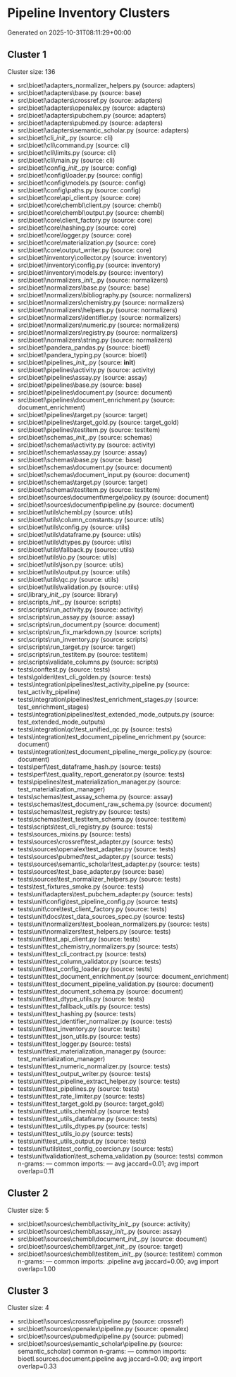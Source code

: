 # Pipeline Inventory Clusters

Generated on 2025-10-31T08:11:29+00:00

## Cluster 1
Cluster size: 136
- src\bioetl\adapters\_normalizer_helpers.py (source: adapters)
- src\bioetl\adapters\base.py (source: base)
- src\bioetl\adapters\crossref.py (source: adapters)
- src\bioetl\adapters\openalex.py (source: adapters)
- src\bioetl\adapters\pubchem.py (source: adapters)
- src\bioetl\adapters\pubmed.py (source: adapters)
- src\bioetl\adapters\semantic_scholar.py (source: adapters)
- src\bioetl\cli\__init__.py (source: cli)
- src\bioetl\cli\command.py (source: cli)
- src\bioetl\cli\limits.py (source: cli)
- src\bioetl\cli\main.py (source: cli)
- src\bioetl\config\__init__.py (source: config)
- src\bioetl\config\loader.py (source: config)
- src\bioetl\config\models.py (source: config)
- src\bioetl\config\paths.py (source: config)
- src\bioetl\core\api_client.py (source: core)
- src\bioetl\core\chembl\client.py (source: chembl)
- src\bioetl\core\chembl\output.py (source: chembl)
- src\bioetl\core\client_factory.py (source: core)
- src\bioetl\core\hashing.py (source: core)
- src\bioetl\core\logger.py (source: core)
- src\bioetl\core\materialization.py (source: core)
- src\bioetl\core\output_writer.py (source: core)
- src\bioetl\inventory\collector.py (source: inventory)
- src\bioetl\inventory\config.py (source: inventory)
- src\bioetl\inventory\models.py (source: inventory)
- src\bioetl\normalizers\__init__.py (source: normalizers)
- src\bioetl\normalizers\base.py (source: base)
- src\bioetl\normalizers\bibliography.py (source: normalizers)
- src\bioetl\normalizers\chemistry.py (source: normalizers)
- src\bioetl\normalizers\helpers.py (source: normalizers)
- src\bioetl\normalizers\identifier.py (source: normalizers)
- src\bioetl\normalizers\numeric.py (source: normalizers)
- src\bioetl\normalizers\registry.py (source: normalizers)
- src\bioetl\normalizers\string.py (source: normalizers)
- src\bioetl\pandera_pandas.py (source: bioetl)
- src\bioetl\pandera_typing.py (source: bioetl)
- src\bioetl\pipelines\__init__.py (source: __init__)
- src\bioetl\pipelines\activity.py (source: activity)
- src\bioetl\pipelines\assay.py (source: assay)
- src\bioetl\pipelines\base.py (source: base)
- src\bioetl\pipelines\document.py (source: document)
- src\bioetl\pipelines\document_enrichment.py (source: document_enrichment)
- src\bioetl\pipelines\target.py (source: target)
- src\bioetl\pipelines\target_gold.py (source: target_gold)
- src\bioetl\pipelines\testitem.py (source: testitem)
- src\bioetl\schemas\__init__.py (source: schemas)
- src\bioetl\schemas\activity.py (source: activity)
- src\bioetl\schemas\assay.py (source: assay)
- src\bioetl\schemas\base.py (source: base)
- src\bioetl\schemas\document.py (source: document)
- src\bioetl\schemas\document_input.py (source: document)
- src\bioetl\schemas\target.py (source: target)
- src\bioetl\schemas\testitem.py (source: testitem)
- src\bioetl\sources\document\merge\policy.py (source: document)
- src\bioetl\sources\document\pipeline.py (source: document)
- src\bioetl\utils\chembl.py (source: utils)
- src\bioetl\utils\column_constants.py (source: utils)
- src\bioetl\utils\config.py (source: utils)
- src\bioetl\utils\dataframe.py (source: utils)
- src\bioetl\utils\dtypes.py (source: utils)
- src\bioetl\utils\fallback.py (source: utils)
- src\bioetl\utils\io.py (source: utils)
- src\bioetl\utils\json.py (source: utils)
- src\bioetl\utils\output.py (source: utils)
- src\bioetl\utils\qc.py (source: utils)
- src\bioetl\utils\validation.py (source: utils)
- src\library\__init__.py (source: library)
- src\scripts\__init__.py (source: scripts)
- src\scripts\run_activity.py (source: activity)
- src\scripts\run_assay.py (source: assay)
- src\scripts\run_document.py (source: document)
- src\scripts\run_fix_markdown.py (source: scripts)
- src\scripts\run_inventory.py (source: scripts)
- src\scripts\run_target.py (source: target)
- src\scripts\run_testitem.py (source: testitem)
- src\scripts\validate_columns.py (source: scripts)
- tests\conftest.py (source: tests)
- tests\golden\test_cli_golden.py (source: tests)
- tests\integration\pipelines\test_activity_pipeline.py (source: test_activity_pipeline)
- tests\integration\pipelines\test_enrichment_stages.py (source: test_enrichment_stages)
- tests\integration\pipelines\test_extended_mode_outputs.py (source: test_extended_mode_outputs)
- tests\integration\qc\test_unified_qc.py (source: tests)
- tests\integration\test_document_pipeline_enrichment.py (source: document)
- tests\integration\test_document_pipeline_merge_policy.py (source: document)
- tests\perf\test_dataframe_hash.py (source: tests)
- tests\perf\test_quality_report_generator.py (source: tests)
- tests\pipelines\test_materialization_manager.py (source: test_materialization_manager)
- tests\schemas\test_assay_schema.py (source: assay)
- tests\schemas\test_document_raw_schema.py (source: document)
- tests\schemas\test_registry.py (source: tests)
- tests\schemas\test_testitem_schema.py (source: testitem)
- tests\scripts\test_cli_registry.py (source: tests)
- tests\sources\_mixins.py (source: tests)
- tests\sources\crossref\test_adapter.py (source: tests)
- tests\sources\openalex\test_adapter.py (source: tests)
- tests\sources\pubmed\test_adapter.py (source: tests)
- tests\sources\semantic_scholar\test_adapter.py (source: tests)
- tests\sources\test_base_adapter.py (source: base)
- tests\sources\test_normalizer_helpers.py (source: tests)
- tests\test_fixtures_smoke.py (source: tests)
- tests\unit\adapters\test_pubchem_adapter.py (source: tests)
- tests\unit\config\test_pipeline_config.py (source: tests)
- tests\unit\core\test_client_factory.py (source: tests)
- tests\unit\docs\test_data_sources_spec.py (source: tests)
- tests\unit\normalizers\test_boolean_normalizers.py (source: tests)
- tests\unit\normalizers\test_helpers.py (source: tests)
- tests\unit\test_api_client.py (source: tests)
- tests\unit\test_chemistry_normalizers.py (source: tests)
- tests\unit\test_cli_contract.py (source: tests)
- tests\unit\test_column_validator.py (source: tests)
- tests\unit\test_config_loader.py (source: tests)
- tests\unit\test_document_enrichment.py (source: document_enrichment)
- tests\unit\test_document_pipeline_validation.py (source: document)
- tests\unit\test_document_schema.py (source: document)
- tests\unit\test_dtype_utils.py (source: tests)
- tests\unit\test_fallback_utils.py (source: tests)
- tests\unit\test_hashing.py (source: tests)
- tests\unit\test_identifier_normalizer.py (source: tests)
- tests\unit\test_inventory.py (source: tests)
- tests\unit\test_json_utils.py (source: tests)
- tests\unit\test_logger.py (source: tests)
- tests\unit\test_materialization_manager.py (source: test_materialization_manager)
- tests\unit\test_numeric_normalizer.py (source: tests)
- tests\unit\test_output_writer.py (source: tests)
- tests\unit\test_pipeline_extract_helper.py (source: tests)
- tests\unit\test_pipelines.py (source: tests)
- tests\unit\test_rate_limiter.py (source: tests)
- tests\unit\test_target_gold.py (source: target_gold)
- tests\unit\test_utils_chembl.py (source: tests)
- tests\unit\test_utils_dataframe.py (source: tests)
- tests\unit\test_utils_dtypes.py (source: tests)
- tests\unit\test_utils_io.py (source: tests)
- tests\unit\test_utils_output.py (source: tests)
- tests\unit\utils\test_config_coercion.py (source: tests)
- tests\unit\validation\test_schema_validation.py (source: tests)
common n-grams: —
common imports: —
avg jaccard=0.01; avg import overlap=0.11

## Cluster 2
Cluster size: 5
- src\bioetl\sources\chembl\activity\__init__.py (source: activity)
- src\bioetl\sources\chembl\assay\__init__.py (source: assay)
- src\bioetl\sources\chembl\document\__init__.py (source: document)
- src\bioetl\sources\chembl\target\__init__.py (source: target)
- src\bioetl\sources\chembl\testitem\__init__.py (source: testitem)
common n-grams: —
common imports: .pipeline
avg jaccard=0.00; avg import overlap=1.00

## Cluster 3
Cluster size: 4
- src\bioetl\sources\crossref\pipeline.py (source: crossref)
- src\bioetl\sources\openalex\pipeline.py (source: openalex)
- src\bioetl\sources\pubmed\pipeline.py (source: pubmed)
- src\bioetl\sources\semantic_scholar\pipeline.py (source: semantic_scholar)
common n-grams: —
common imports: bioetl.sources.document.pipeline
avg jaccard=0.00; avg import overlap=0.33
